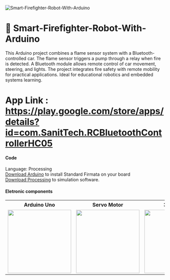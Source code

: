 ![Smart-Firefighter-Robot-With-Arduino](https://inrorwxhkjlolm5p.leadongcdn.com/cloud/mlBpqKmnRljSjljooplml/M40D-11KT.png)

# 🎣 Smart-Firefighter-Robot-With-Arduino
This Arduino project combines a flame sensor system with a Bluetooth-controlled car.
The flame sensor triggers a pump through a relay when fire is detected.
A Bluetooth module allows remote control of car movement, steering, and lights.
The project integrates fire safety with remote mobility for practical applications.
Ideal for educational robotics and embedded systems learning.

# App Link : https://play.google.com/store/apps/details?id=com.SanitTech.RCBluetoothControllerHC05

#### Code
Language: Processing\
[Download Arduino](https://www.arduino.cc/en/software) to install Standard Firmata on your board\
[Download Processing](https://fritzing.org/) to simulation software.

#### Eletronic components
<table>
  <tr>
    <th>Arduino Uno</th>
    <th>Servo Motor</th>
    <th>3 jumpers</th>
    <th>1 resistor</th>
    <th>1 protoboard</th>
  </tr>
  <tr>
    <td><img width="200" src="https://user-images.githubusercontent.com/47862856/179044732-13a1cc4e-458f-4a54-916a-d736a981d54e.png"></td>
    <td><img width="200" src="https://encrypted-tbn0.gstatic.com/images?q=tbn:ANd9GcRWaaavfhvMZJ9nbzrzKR0OXBz-BRdtc5S0HSy3F8DHSyvThWlzHSFugNkfArCxFiinA3Q&usqp=CAU"></td>
    <td><img width="200" src="https://user-images.githubusercontent.com/47862856/179076572-7600071d-fcbd-44fe-8d71-bb4129967a6e.png"></td>
    <td><img width="200" src="https://user-images.githubusercontent.com/47862856/179076651-6fb08e44-4cf4-4d5e-80b0-666169b10253.png"></td>
    <td><img width="200" src="https://user-images.githubusercontent.com/47862856/179076936-a465a90b-f77b-43a0-92d5-ee984e5c1231.png"></td>
  </tr>
</table>

